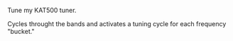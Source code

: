 Tune my KAT500 tuner.

Cycles throught the bands and activates a tuning cycle for each
frequency "bucket."
